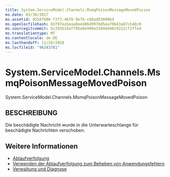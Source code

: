 ```yaml
---
title: System.ServiceModel.Channels.MsmqPoisonMessageMovedPoison
ms.date: 03/30/2017
ms.assetid: d5587606-f2f3-46f8-9e76-cb8ad83088bd
ms.openlocfilehash: 03797ea5eaa8e4d86d997b85ea70b43a67cb40c0
ms.sourcegitcommit: bc293b14af795e0e999e3304dd40c0222cf2ffe4
ms.translationtype: MT
ms.contentlocale: de-DE
ms.lasthandoff: 11/26/2020
ms.locfileid: "96243781"
---
```

# <a name="systemservicemodelchannelsmsmqpoisonmessagemovedpoison"></a>System.ServiceModel.Channels.MsmqPoisonMessageMovedPoison

System.ServiceModel.Channels.MsmqPoisonMessageMovedPoison  
  
## <a name="description"></a>BESCHREIBUNG  

 Die beschädigte Nachricht wurde in die Unterwarteschlange für beschädigte Nachrichten verschoben.  
  
## <a name="see-also"></a>Weitere Informationen

- [Ablaufverfolgung](index.md)
- [Verwenden der Ablaufverfolgung zum Beheben von Anwendungsfehlern](using-tracing-to-troubleshoot-your-application.md)
- [Verwaltung und Diagnose](../index.md)
